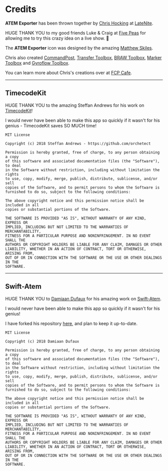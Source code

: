 # Credits

**ATEM Exporter** has been thrown together by [Chris Hocking](https://github.com/latenitefilms) at [LateNite](https://latenitefilms.com).

HUGE THANK YOU to my good friends Luke & Craig at [Five Peas](https://www.fivepeas.com.au) for allowing me to try this crazy idea on a live show. 😬

The **ATEM Exporter** icon was designed by the amazing [Matthew Skiles](http://matthewskiles.com).

Chris also created [CommandPost](https://commandpost.io), [Transfer Toolbox](https://transfertoolbox.io), [BRAW Toolbox](https://brawtoolbox.io), [Marker Toolbox](https://markertoolbox.io) and [Gyroflow Toolbox](https://gyroflowtoolbox.io).

You can learn more about Chris's creations over at [FCP Cafe](https://fcp.cafe/latenite/).

---

## TimecodeKit

HUGE THANK YOU to the amazing Steffan Andrews for his work on [TimecodeKit](https://github.com/orchetect/TimecodeKit)!

I would never have been able to make this app so quickly if it wasn't for his genius - TimecodeKit saves SO MUCH time!

```
MIT License

Copyright (c) 2018 Steffan Andrews - https://github.com/orchetect

Permission is hereby granted, free of charge, to any person obtaining a copy
of this software and associated documentation files (the "Software"), to deal
in the Software without restriction, including without limitation the rights
to use, copy, modify, merge, publish, distribute, sublicense, and/or sell
copies of the Software, and to permit persons to whom the Software is
furnished to do so, subject to the following conditions:

The above copyright notice and this permission notice shall be included in all
copies or substantial portions of the Software.

THE SOFTWARE IS PROVIDED "AS IS", WITHOUT WARRANTY OF ANY KIND, EXPRESS OR
IMPLIED, INCLUDING BUT NOT LIMITED TO THE WARRANTIES OF MERCHANTABILITY,
FITNESS FOR A PARTICULAR PURPOSE AND NONINFRINGEMENT. IN NO EVENT SHALL THE
AUTHORS OR COPYRIGHT HOLDERS BE LIABLE FOR ANY CLAIM, DAMAGES OR OTHER
LIABILITY, WHETHER IN AN ACTION OF CONTRACT, TORT OR OTHERWISE, ARISING FROM,
OUT OF OR IN CONNECTION WITH THE SOFTWARE OR THE USE OR OTHER DEALINGS IN THE
SOFTWARE.
```

---

## Swift-Atem

HUGE THANK YOU to [Damiaan Dufaux](https://github.com/Dev1an) for his amazing work on [Swift-Atem](https://github.com/Dev1an/Swift-Atem).

I would never have been able to make this app so quickly if it wasn't for his genius!

I have forked his repository [here](https://github.com/latenitefilms/Swift-Atem), and plan to keep it up-to-date.

```
MIT License

Copyright (c) 2018 Damiaan Dufaux

Permission is hereby granted, free of charge, to any person obtaining a copy
of this software and associated documentation files (the "Software"), to deal
in the Software without restriction, including without limitation the rights
to use, copy, modify, merge, publish, distribute, sublicense, and/or sell
copies of the Software, and to permit persons to whom the Software is
furnished to do so, subject to the following conditions:

The above copyright notice and this permission notice shall be included in all
copies or substantial portions of the Software.

THE SOFTWARE IS PROVIDED "AS IS", WITHOUT WARRANTY OF ANY KIND, EXPRESS OR
IMPLIED, INCLUDING BUT NOT LIMITED TO THE WARRANTIES OF MERCHANTABILITY,
FITNESS FOR A PARTICULAR PURPOSE AND NONINFRINGEMENT. IN NO EVENT SHALL THE
AUTHORS OR COPYRIGHT HOLDERS BE LIABLE FOR ANY CLAIM, DAMAGES OR OTHER
LIABILITY, WHETHER IN AN ACTION OF CONTRACT, TORT OR OTHERWISE, ARISING FROM,
OUT OF OR IN CONNECTION WITH THE SOFTWARE OR THE USE OR OTHER DEALINGS IN THE
SOFTWARE.
```